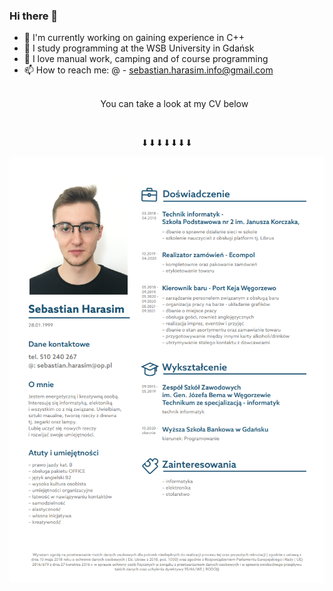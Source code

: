 ### Hi there 👋


- 🔭 I'm currently working on gaining experience in C++
- 🌱 I study programming at the WSB University in Gdańsk
- 💬 I love manual work, camping and of course programming
- 📫 How to reach me: @ - sebastian.harasim.info@gmail.com  
<br/><p align="center">
 You can take a look at my CV below 
</p>     
<br/><p align="center">
⬇⬇⬇⬇⬇⬇⬇
</p> 
                                
<p align="center">
 <img src="CV_SebastianH.png" />
</p>
